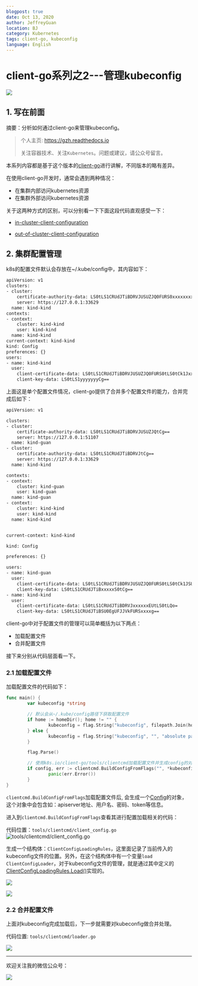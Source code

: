 ```yaml
---
blogpost: true
date: Oct 13, 2020
author: JeffreyGuan
location: BJ
category: Kubernetes
tags: client-go, kubeconfig
language: English
---
```


# client-go系列之2---管理kubeconfig

![](https://gitee.com/double12gzh/wiki-pictures/raw/master/2020-10-13-client-go-kubeconfig/0.png)

## 1. 写在前面

摘要：分析如何通过client-go来管理kubeconfig。

> 个人主页: https://gzh.readthedocs.io
> 
> 关注容器技术、关注`Kubernetes`。问题或建议，请公众号留言。

本系列内容都是基于这个版本的[client-go](https://github.com/kubernetes/client-go/tree/becbabb360023e1825a48b4db85f454e452ae249)进行讲解，不同版本的略有差异。

在使用client-go开发时，通常会遇到两种情况：

* 在集群内部访问kubernetes资源
* 在集群外部访问kubernetes资源

关于这两种方式的区别，可以分别看一下下面这段代码直观感受一下：

* [in-cluster-client-configuration](https://github.com/kubernetes/client-go/tree/becbabb360023e1825a48b4db85f454e452ae249/examples/in-cluster-client-configuration)

* [out-of-cluster-client-configuration](https://github.com/kubernetes/client-go/tree/becbabb360023e1825a48b4db85f454e452ae249/examples/out-of-cluster-client-configuration)


## 2. 集群配置管理

k8s的配置文件默认会存放在~/.kube/config中，其内容如下：

```bash
apiVersion: v1
clusters:
- cluster:
    certificate-authority-data: LS0tLS1CRUdJTiBDRVJUSUZJQ0FURS0xxxxxxxxCg==
    server: https://127.0.0.1:33629
  name: kind-kind
contexts:
- context:
    cluster: kind-kind
    user: kind-kind
  name: kind-kind
current-context: kind-kind
kind: Config
preferences: {}
users:
- name: kind-kind
  user:
    client-certificate-data: LS0tLS1CRUdJTiBDRVJUSUZJQ0FURS0tLS0tCk1Jxxxxxxx==
    client-key-data: LS0tLS1yyyyyyyCg==
```

上面这是单个配置文件情况，client-go提供了合并多个配置文件的能力，合并完成后如下：

```bash
apiVersion: v1

clusters:
- cluster:
    certificate-authority-data: LS0tLS1CRUdJTiBDRVJUSUZJQtCg==
    server: https://127.0.0.1:51107
  name: kind-guan
- cluster:
    certificate-authority-data: LS0tLS1CRUdJTiBDRVJtCg==
    server: https://127.0.0.1:33629
  name: kind-kind

contexts:
- context:
    cluster: kind-guan
    user: kind-guan
  name: kind-guan
- context:
    cluster: kind-kind
    user: kind-kind
  name: kind-kind


current-context: kind-kind

kind: Config

preferences: {}

users:
- name: kind-guan
  user:
    client-certificate-data: LS0tLS1CRUdJTiBDRVJUSUZJQ0FURS0tLS0tCk1JSUUtLS0tLQo=
    client-key-data: LS0tLS1CRUdJTiBxxxxxS0tCg==
- name: kind-kind
  user:
    client-certificate-data: LS0tLS1CRUdJTiBDRVJxxxxxxEUtLS0tLQo=
    client-key-data: LS0tLS1CRUdJTiBSU0EgUFJJVkFURSxxxxg==
```

client-go中对于配置文件的管理可以简单概括为以下两点：

* 加载配置文件
* 合并配置文件

接下来分别从代码层面看一下。

### 2.1 加载配置文件

加载配置文件的代码如下：

```go
func main() {
        var kubeconfig *string

        // 默认会从~/.kube/config路径下获取配置文件
        if home := homeDir(); home != "" {
                kubeconfig = flag.String("kubeconfig", filepath.Join(home, ".kube", "config"), "(optional)absolute path to the kubeconfig file")
        } else {
                kubeconfig = flag.String("kubeconfig", "", "absolute path to the kubeconfig file")
        }

        flag.Parse()

        // 使用k8s.io/client-go/tools/clientcmd加载配置文件并生成config的对象
        if config, err := clientcmd.BuildConfigFromFlags("", *kubeconfig); err != nil {
                panic(err.Error())
        }
}
```

`clientcmd.BuildConfigFromFlags`加载配置文件后, 会生成一个[Config](https://github.com/kubernetes/client-go/blob/becbabb360023e1825a48b4db85f454e452ae249/rest/config.go#L53)的对象，这个对象中会包含如：apiserver地址、用户名、密码、token等信息。

进入到`clientcmd.BuildConfigFromFlags`查看其进行配置加载相关的代码：

代码位置：`tools/clientcmd/client_config.go`
![tools/clientcmd/client_config.go](https://gitee.com/double12gzh/wiki-pictures/raw/master/2020-10-13-client-go-kubeconfig/1.png)

生成一个结构体：`ClientConfigLoadingRules`，这里面记录了当前传入的kubeconfig文件的位置。另外，在这个结构体中有一个变量`load ClientConfigLoader`，对于kubeconfig文件的管理，就是通过其中定义的[ClientConfigLoadingRules.Load()](https://github.com/kubernetes/client-go/blob/becbabb360023e1825a48b4db85f454e452ae249/tools/clientcmd/loader.go#L76)实现的。

![](https://gitee.com/double12gzh/wiki-pictures/raw/master/2020-10-13-client-go-kubeconfig/2.png)

![](https://gitee.com/double12gzh/wiki-pictures/raw/master/2020-10-13-client-go-kubeconfig/3.png)


### 2.2 合并配置文件

上面对kubeconfig完成加载后，下一步就需要对kubeconfig做合并处理。

代码位置: `tools/clientcmd/loader.go`

![](https://gitee.com/double12gzh/wiki-pictures/raw/master/2020-10-13-client-go-kubeconfig/4.png)

---
欢迎关注我的微信公众号：

![](https://gitee.com/double12gzh/wiki-pictures/raw/master/wechat_public.jpg)